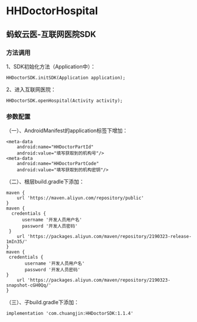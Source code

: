 # HHDoctorHospital

## 蚂蚁云医-互联网医院SDK

### 方法调用

1、SDK初始化方法（Application中）：

    HHDoctorSDK.initSDK(Application application);

2、进入互联网医院：

    HHDoctorSDK.openHospital(Activity activity);
   
   
### 参数配置

（一）、AndroidManifest的application标签下增加：

    <meta-data
        android:name="HHDoctorPartId"
        android:value="填写获取到的机构号"/>
    <meta-data
        android:name="HHDoctorPartCode"
        android:value="填写获取到的机构密钥"/>
        
        
（二）、根层build.gradle下添加：

    maven {
        url 'https://maven.aliyun.com/repository/public'
    }
    maven {
      credentials {
          username '开发人员用户名'
          password '开发人员密码'
     }
        url 'https://packages.aliyun.com/maven/repository/2190323-release-1mIn35/'
    }
    maven {
     credentials {
           username '开发人员用户名'
           password '开发人员密码'
    }
        url 'https://packages.aliyun.com/maven/repository/2190323-snapshot-cGH0Qq/'
    }
 
 （三）、子build.gradle下添加：
 
    implementation 'com.chuangjin:HHDoctorSDK:1.1.4'
 
